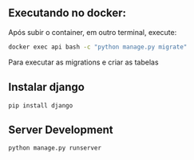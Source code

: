 ## Executando no docker: 
Após subir o container, em outro terminal, execute:
```bash
docker exec api bash -c "python manage.py migrate"
```
Para executar as migrations e criar as tabelas

## Instalar django

```
pip install django
```

## Server Development

```
python manage.py runserver
```

